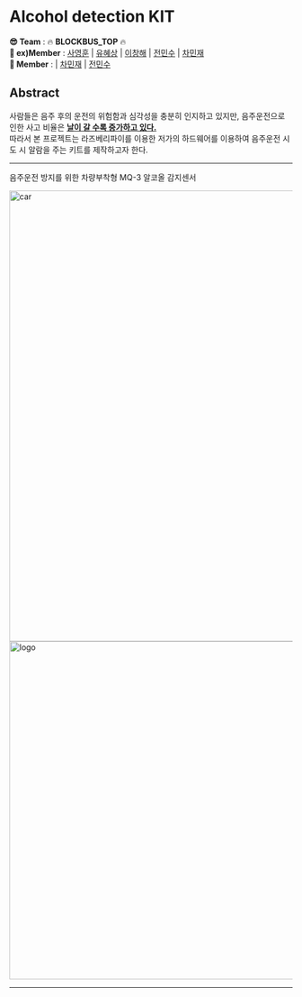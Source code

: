 # Alcohol detection KIT

__😎 Team__ : 🔥 __BLOCKBUS_TOP__ 🔥  
__🥰 ex)Member__  : [사영훈](https://github.com/tkdudgns95) | [유혜상](https://github.com/Yuhye) | [이창해](https://github.com/vip7gain) | [전민수](https://github.com/GodofPig) | [차민재](https://github.com/charmingjae)  
__🥰 Member__  : | [차민재](https://github.com/charmingjae) | [전민수](https://github.com/GodofPig)



## Abstract
사람들은 음주 후의 운전의 위험함과 심각성을 충분히 인지하고 있지만, 음주운전으로 인한 사고 비율은 [__날이 갈 수록 증가하고 있다.__](https://search.naver.com/search.naver?where=news&sm=tab_jum&query=%EC%9D%8C%EC%A3%BC%EC%9A%B4%EC%A0%84)  
따라서 본 프로젝트는 라즈베리파이를 이용한 저가의 하드웨어를 이용하여 음주운전 시도 시 알람을 주는 키트를 제작하고자 한다.

-----------------------------------------------------------------------------------
음주운전 방지를 위한 차량부착형 MQ-3 알코올 감지센서 

 <img src="https://user-images.githubusercontent.com/55028104/101986434-2dd99e00-3cd1-11eb-9627-da640e38ac69.jpg" alt="car" width="800"/>                                               <img src="https://user-images.githubusercontent.com/55028104/101986756-3cc15000-3cd3-11eb-9458-e2183839231b.PNG" alt="logo"  width="600" />                                                                 
                                                                                                                                         
--------------------------------------------------------------------------------
